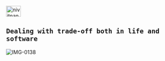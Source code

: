 <a href="https://linkedin.com/in/nivitnan" target="blank"><img align="center" src="https://raw.githubusercontent.com/rahuldkjain/github-profile-readme-generator/master/src/images/icons/Social/linked-in-alt.svg" alt="nivitnan" height="30" width="40" /></a>

`Dealing with trade-off both in life and software`
---

<img src="https://i.ibb.co/RvdZRKk/IMG-0138.jpg" alt="IMG-0138" border="0">